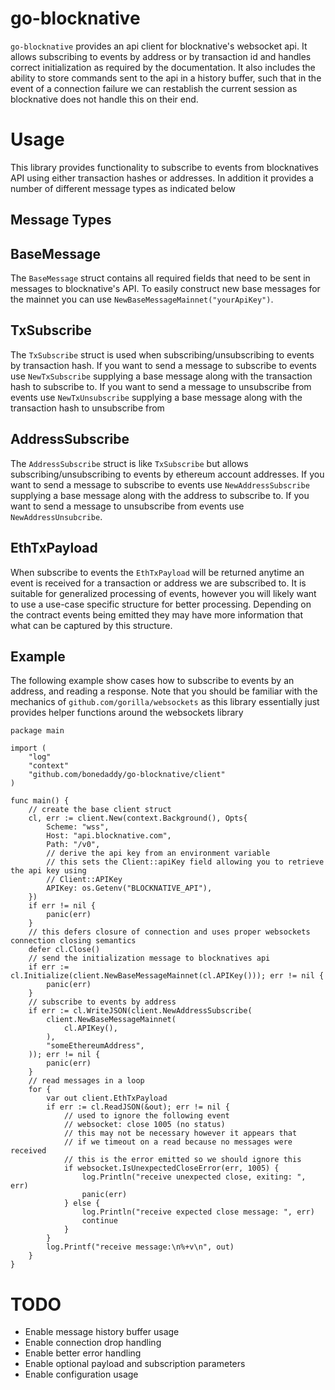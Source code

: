 # go-blocknative

`go-blocknative` provides an api client for blocknative's websocket api. It allows subscribing to events by address or by transaction id and handles correct initialization as required by the documentation. It also includes the ability to store commands sent to the api in a history buffer, such that in the event of a connection failure we can restablish the current session as blocknative does not handle this on their end.

# Usage

This library provides functionality to subscribe to events from blocknatives API using either transaction hashes or addresses. In addition it provides a number of different message types as indicated below

## Message Types

## BaseMessage

The `BaseMessage` struct contains all required fields that need to be sent in messages to blocknative's API. To easily construct new base messages for the mainnet you can use `NewBaseMessageMainnet("yourApiKey")`.

## TxSubscribe

The `TxSubscribe` struct is used when subscribing/unsubscribing to events by transaction hash. If you want to send a message to subscribe to events use `NewTxSubscribe` supplying a base message along with the transaction hash to subscribe to. If you want to send a message to unsubscribe from events use `NewTxUnsubscribe` supplying a base message along with the transaction hash to unsubscribe from
## AddressSubscribe

The `AddressSubscribe` struct is like `TxSubscribe` but allows subscribing/unsubscribing to events by ethereum account addresses. If you want to send a message to subscribe to events use `NewAddressSubscribe` supplying a base message along with the address to subscribe to. If you want to send a message to unsubscribe from events use `NewAddressUnsubcribe`.

## EthTxPayload

When subscribe to events the `EthTxPayload` will be returned anytime an event is received for a transaction or address we are subscribed to. It is suitable for generalized processing of events, however you will likely want to use a use-case specific structure for better processing. Depending on the contract events being emitted they may have more information that what can be captured by this structure.

## Example

The following example show cases how to subscribe to events by an address, and reading a response. Note that you should be familiar with the mechanics of `github.com/gorilla/websockets` as this library essentially just provides helper functions around the websockets library


```Golang
package main

import (
    "log"
    "context"
    "github.com/bonedaddy/go-blocknative/client"
)

func main() {
    // create the base client struct
    cl, err := client.New(context.Background(), Opts{
        Scheme: "wss", 
        Host: "api.blocknative.com", 
        Path: "/v0",
        // derive the api key from an environment variable  
        // this sets the Client::apiKey field allowing you to retrieve the api key using
        // Client::APIKey
        APIKey: os.Getenv("BLOCKNATIVE_API"),   
    })
    if err != nil {
        panic(err)
    }
    // this defers closure of connection and uses proper websockets connection closing semantics
    defer cl.Close()
    // send the initialization message to blocknatives api
    if err := cl.Initialize(client.NewBaseMessageMainnet(cl.APIKey())); err != nil {
        panic(err) 
    }
    // subscribe to events by address
	if err := cl.WriteJSON(client.NewAddressSubscribe(
		client.NewBaseMessageMainnet(
			cl.APIKey(),
		),
		"someEthereumAddress",
	)); err != nil {
        panic(err)
    }
    // read messages in a loop
    for {
        var out client.EthTxPayload
        if err := cl.ReadJSON(&out); err != nil {
            // used to ignore the following event
            // websocket: close 1005 (no status)
            // this may not be necessary however it appears that
            // if we timeout on a read because no messages were received
            // this is the error emitted so we should ignore this
            if websocket.IsUnexpectedCloseError(err, 1005) {
                log.Println("receive unexpected close, exiting: ", err)
                panic(err)
            } else {
                log.Println("receive expected close message: ", err)
                continue
            }
        }
        log.Printf("receive message:\n%+v\n", out)
    }
}
```

# TODO

* Enable message history buffer usage
* Enable connection drop handling
* Enable better error handling
* Enable optional payload and subscription parameters
* Enable configuration usage